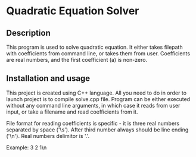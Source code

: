 # Quadratic Equation Solver
## Description
This program is used to solve quadratic equation. It either takes filepath with coefficients from command line, or takes them from user.
Coefficients are real numbers, and the first coefficient (a) is non-zero.

## Installation and usage
This project is created using C++ language. All you need to do in order to launch project is to compile solve.cpp file.
Program can be either executed without any command line arguments, in which case it reads from user input, or take a filename and read coefficients from it.

File format for reading coefficients is specific - it is three real numbers separated by space ('\s'). After third number always should be line ending ('\n'). Real numbers delimitor is '.'.

Example: 3 2 1\n

